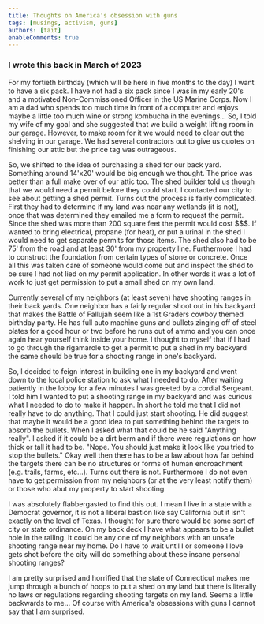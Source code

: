 ```yaml
---
title: Thoughts on America's obsession with guns
tags: [musings, activism, guns]
authors: [tait]
enableComments: true
---
```


### I wrote this back in March of 2023

For my fortieth birthday (which will be here in five months to the day) I want to have a six pack. I
have not had a six pack since I was in my early 20's and a motivated Non-Commissioned Officer in the
US Marine Corps. Now I am a dad who spends too much time in front of a computer and enjoys maybe a
little too much wine or strong kombucha in the evenings... So, I told my wife of my goal and she
suggested that we build a weight lifting room in our garage. However, to make room for it we would need to
clear out the shelving in our garage. We had several contractors out to give us quotes on finishing our attic but the
price tag was outrageous.

So, we shifted to the idea of purchasing a shed for our back yard. Something around 14'x20' would be
big enough we thought. The price was better than a full make over of our attic too. The shed builder told us
though that we would need a permit before they could start. I contacted our city to see about
getting a shed permit. Turns out the process is fairly complicated. First they had to determine if
my land was near any wetlands (it is not), once that was determined they emailed me a form to
request the permit. Since the shed was more than 200 square feet the permit would cost $$$. If wanted to bring electrical, propane (for heat), or put a urinal in the shed I would need to get
separate permits for those items. The shed also had to be 75' from the road and at least 30' from my
property line. Furthermore I had to construct the foundation from certain types of stone or
concrete. Once all this was taken care of someone would come out and inspect the shed to be sure I
had not lied on my permit application. In other words it was a lot of work to just get permission to
put a small shed on my own land.

Currently several of my neighbors (at least seven) have shooting ranges in their back yards. One neighbor has a fairly regular shoot out in his backyard that makes
the Battle of Fallujah seem like a 1st Graders cowboy themed birthday party. He has full auto
machine guns and bullets zinging off of steel plates for a good hour or two before he runs out of ammo and
you can once again hear yourself think inside your home. I
thought to myself that if I had to go through the rigamarole to get a
permit to put a shed in my backyard the same should be true for a shooting range in one's backyard.

So, I decided to feign interest in building one in my backyard and went down to the
local police station to ask what I needed to do. After waiting patiently in the lobby for a few
minutes I was greeted by a cordial Sergeant. I told him I wanted to put a shooting range in my
backyard and was curious what I needed to do to make it happen. In short he told me that I
did not really have to do anything. That I could just start shooting. He did suggest that maybe it would be a good idea
to put something behind the targets to absorb the bullets. When I asked what that could be he said
"Anything really". I asked if it could be a dirt berm and if there were regulations on how thick or
tall it had to be. "Nope. You should just make it look like you tried to stop the bullets." Okay
well then there has to be a law about how far behind the targets there can be no structures or forms
of human encroachment (e.g. trails, farms, etc...). Turns out there is not. Furthermore I do not even
have to get permission from my neighbors (or at the very least notify them) or those who abut my property to start shooting.

I was absolutely flabbergasted to find this out. I mean I live in a state with a Democrat governor,
it is not a liberal bastion like say California but it isn't exactly on the level of Texas. I
thought for sure there would be some sort of city or state ordinance. On my back deck I have what
appears to be a bullet hole in the railing. It could be any one of my neighbors with an
unsafe shooting range near my home. Do I have to wait until I or someone I love gets shot before the
city will do something about these insane personal shooting ranges?

I am pretty surprised and horrified that the state of Connecticut makes me jump through a bunch of hoops to put a
shed on my land but there is literally no laws or regulations regarding shooting targets on my land.
Seems a little backwards to me... Of course with America's obsessions with guns I cannot say that I
am surprised.
